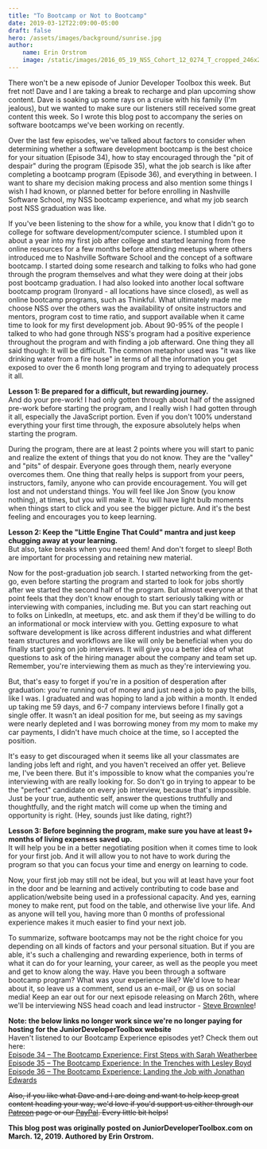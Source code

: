 ```yaml
---
title: "To Bootcamp or Not to Bootcamp"
date: 2019-03-12T22:09:00-05:00
draft: false
hero: /assets/images/background/sunrise.jpg
author:
    name: Erin Orstrom
    image: /static/images/2016_05_19_NSS_Cohort_12_0274_T_cropped_246x246.jpg
---
```


There won't be a new episode of Junior Developer Toolbox this week. But fret not!
Dave and I are taking a break to recharge and plan upcoming show content.
Dave is soaking up some rays on a cruise with his family (I'm jealous), but we wanted to make sure our listeners still received some great content this week.
So I wrote this blog post to accompany the series on software bootcamps we've been working on recently.

Over the last few episodes,
we've talked about factors to consider when determining whether a software development bootcamp is the best choice for your situation (Episode 34),
how to stay encouraged through the "pit of despair" during the program (Episode 35),
what the job search is like after completing a bootcamp program (Episode 36), and everything in between.
I want to share my decision making process and also mention some things I wish I had known, or planned better for before enrolling in Nashville Software School,
my NSS bootcamp experience, and what my job search post NSS graduation was like.

If you've been listening to the show for a while, you know that I didn't go to college for software development/computer science.
I stumbled upon it about a year into my first job after college and started learning from free online resources for a few months before attending meetups
where others introduced me to Nashville Software School and the concept of a software bootcamp.
I started doing some research and talking to folks who had gone through the program themselves and what they were doing at their jobs post bootcamp graduation.
I had also looked into another local software bootcamp program (Ironyard - all locations have since closed),
as well as online bootcamp programs, such as Thinkful.
What ultimately made me choose NSS over the others was the availability of onsite instructors and mentors, program cost to time ratio,
and support available when it came time to look for my first development job.
About 90-95% of the people I talked to who had gone through NSS's program had a positive experience throughout the program and with finding a job afterward.
One thing they all said though: It will be difficult.
The common metaphor used was "it was like drinking water from a fire hose" in terms of all the information you get exposed to over the 6 month long program
and trying to adequately process it all.

**Lesson 1: Be prepared for a difficult, but rewarding journey.**  
And do your pre-work!
I had only gotten through about half of the assigned pre-work before starting the program, and I really wish I had gotten through it all,
especially the JavaScript portion.
Even if you don't 100% understand everything your first time through, the exposure absolutely helps when starting the program.

During the program, there are at least 2 points where you will start to panic and realize the extent of things that you do not know.
They are the "valley" and "pits" of despair.
Everyone goes through them, nearly everyone overcomes them. One thing that really helps is support from your peers, instructors, family, anyone who can provide encouragement.
You will get lost and not understand things. You will feel like Jon Snow (you know nothing), at times, but you will make it.
You will have light bulb moments when things start to click and you see the bigger picture. And it's the best feeling and encourages you to keep learning.

**Lesson 2: Keep the "Little Engine That Could" mantra and just keep chugging away at your learning.**  
But also, take breaks when you need them! And don't forget to sleep! Both are important for processing and retaining new material.

Now for the post-graduation job search. I started networking from the get-go,
even before starting the program and started to look for jobs shortly after we started the second half of the program.
But almost everyone at that point feels that they don't know enough to start seriously talking with or interviewing with companies, including me.
But you can start reaching out to folks on LinkedIn, at meetups, etc. and ask them if they'd be willing to do an informational or mock interview with you.
Getting exposure to what software development is like across different industries and what different team structures
and workflows are like will only be beneficial when you do finally start going on job interviews.
It will give you a better idea of what questions to ask of the hiring manager about the company and team set up.
Remember, you're interviewing them as much as they're interviewing you.

But, that's easy to forget if you're in a position of desperation after graduation: you're running out of money and just need a job to pay the bills, like I was.
I graduated and was hoping to land a job within a month. It ended up taking me 59 days, and 6-7 company interviews before I finally got a single offer.
It wasn't an ideal position for me, but seeing as my savings were nearly depleted and I was borrowing money from my mom to make my car payments,
I didn't have much choice at the time, so I accepted the position.

It's easy to get discouraged when it seems like all your classmates are landing jobs left and right, and you haven't received an offer yet.
Believe me, I've been there.
But it's impossible to know what the companies you're interviewing with are really looking for.
So don't go in trying to appear to be the "perfect" candidate on every job interview, because that's impossible.
Just be your true, authentic self, answer the questions truthfully and thoughtfully, and the right match will come up when the timing and opportunity is right.
(Hey, sounds just like dating, right?)

**Lesson 3: Before beginning the program, make sure you have at least 9+ months of living expenses saved up.**  
It will help you be in a better negotiating position when it comes time to look for your first job.
And it will allow you to not have to work during the program so that you can focus your time and energy on learning to code.

Now, your first job may still not be ideal, but you will at least have your foot in the door and be learning
and actively contributing to code base and application/website being used in a professional capacity.
And yes, earning money to make rent, put food on the table, and otherwise live your life.
And as anyone will tell you, having more than 0 months of professional experience makes it much easier to find your next job.

To summarize, software bootcamps may not be the right choice for you depending on all kinds of factors and your personal situation. But if you are able,
it's such a challenging and rewarding experience, both in terms of what it can do for your learning, your career,
as well as the people you meet and get to know along the way.
Have you been through a software bootcamp program? What was your experience like?
We'd love to hear about it, so leave us a comment, send us an e-mail, or @ us on social media!
Keep an ear out for our next episode releasing on March 26th, where we'll be interviewing NSS head coach and lead instructor -
<a href='https://www.linkedin.com/in/stevenbrownlee/' target='_blank'>Steve Brownlee</a>!

**Note: the below links no longer work since we're no longer paying for hosting for the JuniorDeveloperToolbox website**  
Haven't listened to our Bootcamp Experience episodes yet? Check them out here:  
<a href='https://juniordevelopertoolbox.com/episode-34-the-bootcamp-experience-first-steps-with-sarah-weatherbee/' target='_blank'>
Episode 34 – The Bootcamp Experience: First Steps with Sarah Weatherbee</a>  
<a href='https://juniordevelopertoolbox.com/episode-35-the-bootcamp-experience-in-the-trenches-with-lesley-boyd/' target='_blank'>
Episode 35 – The Bootcamp Experience: In the Trenches with Lesley Boyd</a>  
<a href='https://juniordevelopertoolbox.com/episode-36-the-bootcamp-experience-landing-the-job-with-jonathan-edwards/' target='_blank'>
Episode 36 – The Bootcamp Experience: Landing the Job with Jonathan Edwards</a>

~~Also, if you like what Dave and I are doing and want to help keep great content heading your way,
we'd love if you'd support us either through our
<a href='https://www.patreon.com/juniordevelopertoolbox' target='_blank'>Patreon</a> page or our
<a href='http://paypal.me/pools/c/86X3cA2N3O' target='_blank'>PayPal</a>.
Every little bit helps!~~

**This blog post was originally posted on JuniorDeveloperToolbox.com on March. 12, 2019. Authored by Erin Orstrom.**
